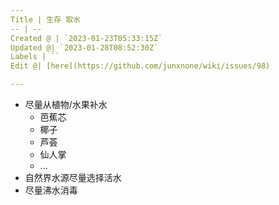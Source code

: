 ```yaml
---
Title | 生存 取水
-- | --
Created @ | `2023-01-23T05:33:15Z`
Updated @| `2023-01-28T08:52:30Z`
Labels | ``
Edit @| [here](https://github.com/junxnone/wiki/issues/98)

---
```

- 尽量从植物/水果补水
  - 芭蕉芯
  - 椰子
  - 芦荟
  - 仙人掌
  - ...
- 自然界水源尽量选择活水
- 尽量沸水消毒
